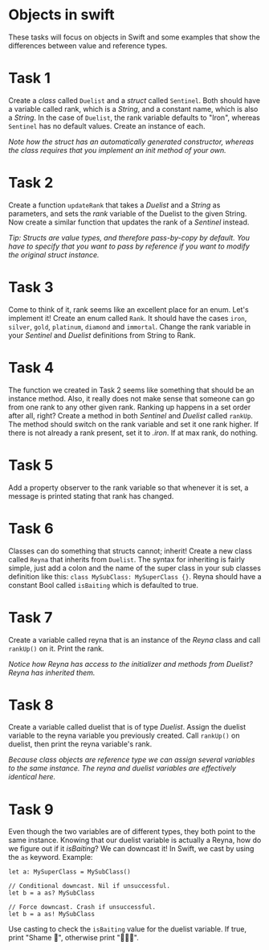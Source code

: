 # Objects in swift

These tasks will focus on objects in Swift and some examples that show the differences between value and reference types.

# Task 1

Create a *class* called `Duelist` and a *struct* called `Sentinel`. Both should have a variable called rank, which is a *String*, and a constant name, which is also a *String*. In the case of `Duelist`, the rank variable defaults to "Iron", whereas `Sentinel` has no default values. Create an instance of each.

_Note how the struct has an automatically generated constructor, whereas the class requires that you implement an init method of your own._

# Task 2

Create a function `updateRank` that takes a *Duelist* and a *String* as parameters, and sets the *rank* variable of the Duelist to the given String. Now create a similar function that updates the rank of a *Sentinel* instead.

*Tip: Structs are value types, and therefore pass-by-copy by default. You have to specify that you want to pass by reference if you want to modify the original struct instance.*

# Task 3

Come to think of it, rank seems like an excellent place for an enum. Let's implement it! Create an enum called `Rank`. It should have the cases `iron`, `silver`, `gold`, `platinum`, `diamond` and `immortal`. Change the rank variable in your *Sentinel* and *Duelist* definitions from String to Rank.

# Task 4

The function we created in Task 2 seems like something that should be an instance method. Also, it really does not make sense that someone can go from one rank to any other given rank. Ranking up happens in a set order after all, right? Create a method in both *Sentinel* and *Duelist* called `rankUp`. The method should switch on the rank variable and set it one rank higher. If there is not already a rank present, set it to *.iron*. If at max rank, do nothing.

# Task 5

Add a property observer to the rank variable so that whenever it is set, a message is printed stating that rank has changed.

# Task 6

Classes can do something that structs cannot; inherit! Create a new class called `Reyna` that inherits from `Duelist`. The syntax for inheriting is fairly simple, just add a colon and the name of the super class in your sub classes definition like this: `class MySubClass: MySuperClass {}`. Reyna should have a constant Bool called `isBaiting` which is defaulted to true.

# Task 7

Create a variable called reyna that is an instance of the *Reyna* class and call `rankUp()` on it. Print the rank.

_Notice how Reyna has access to the initializer and methods from Duelist? Reyna has inherited them._

# Task 8

Create a variable called duelist that is of type *Duelist*. Assign the duelist variable to the reyna variable you previously created. Call `rankUp()` on duelist, then print the reyna variable's rank.

_Because class objects are reference type we can assign several variables to the same instance. The reyna and duelist variables are effectively identical here._

# Task 9

Even though the two variables are of different types, they both point to the same instance. Knowing that our duelist variable is actually a Reyna, how do we figure out if it *isBaiting*? We can downcast it! In Swift, we cast by using the `as` keyword. Example:
```
let a: MySuperClass = MySubClass()

// Conditional downcast. Nil if unsuccessful.
let b = a as? MySubClass

// Force downcast. Crash if unsuccessful.
let b = a as! MySubClass
```

Use casting to check the `isBaiting` value for the duelist variable. If true, print "Shame 🔔", otherwise print "🎉🎉🎉".

